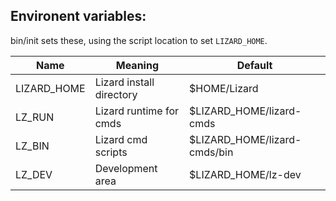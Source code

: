 ## Environent variables:

bin/init sets these, using the script location to set `LIZARD_HOME`.

| Name      | Meaning                  | Default |
| -----     | --------                 | --------                 |
|LIZARD_HOME| Lizard install directory | $HOME/Lizard             |
|LZ_RUN     | Lizard runtime for cmds  | $LIZARD_HOME/lizard-cmds |
|LZ_BIN     | Lizard cmd scripts       | $LIZARD_HOME/lizard-cmds/bin |
|LZ_DEV     | Development area         | $LIZARD_HOME/lz-dev      |

